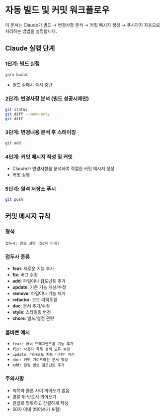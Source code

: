 # 자동 빌드 및 커밋 워크플로우

이 문서는 Claude가 빌드 → 변경사항 분석 → 커밋 메시지 생성 → 푸시까지 자동으로 처리하는 방법을 설명합니다.

## Claude 실행 단계

### 1단계: 빌드 실행
```bash
yarn build
```
- 빌드 실패시 즉시 중단

### 2단계: 변경사항 분석 (빌드 성공시에만)
```bash
git status
git diff --name-only
git diff
```

### 3단계: 변경내용 분석 후 스테이징
```bash
git add .
```

### 4단계: 커밋 메시지 작성 및 커밋
- Claude가 변경사항을 분석하여 적절한 커밋 메시지 생성
- 커밋 실행

### 5단계: 원격 저장소 푸시
```bash
git push
```

## 커밋 메시지 규칙

### 형식
```
접두사: 한글 설명 (50자 이내)
```

### 접두사 종류
- **feat**: 새로운 기능 추가
- **fix**: 버그 수정  
- **add**: 파일이나 컴포넌트 추가
- **update**: 기존 기능 개선/수정
- **remove**: 파일이나 기능 제거
- **refactor**: 코드 리팩토링
- **doc**: 문서 추가/수정
- **style**: 스타일링 변경
- **chore**: 빌드/설정 관련

### 올바른 예시
- `feat: 배너 드래그앤드롭 기능 추가`
- `fix: 사용자 목록 검색 오류 수정`
- `update: 대시보드 차트 디자인 개선`
- `doc: 커밋 가이드라인 문서 작성`
- `add: 알림 발송 컴포넌트 추가`

### 주의사항
- 제목과 콜론 사이 띄어쓰기 없음
- 콜론 뒤 반드시 띄어쓰기
- 한글로 명확하고 간결하게 작성
- 50자 이내 (띄어쓰기 포함)
